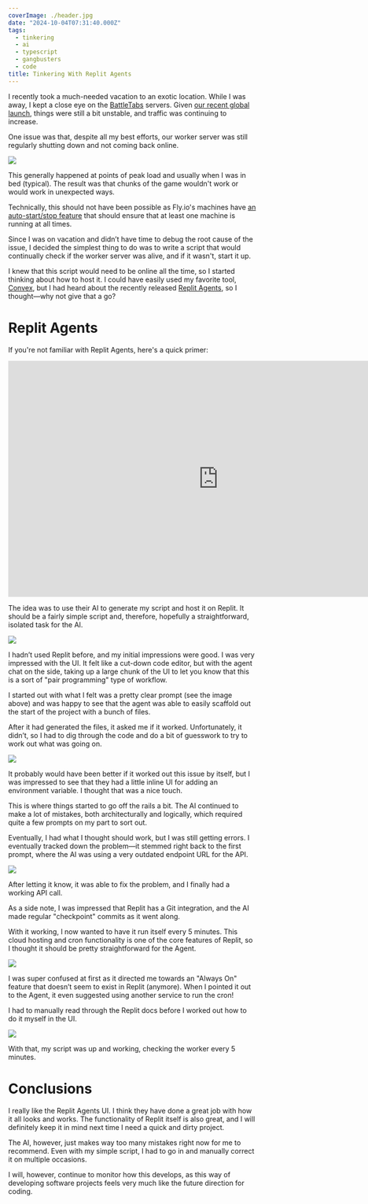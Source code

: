 ```yaml
---
coverImage: ./header.jpg
date: "2024-10-04T07:31:40.000Z"
tags:
  - tinkering
  - ai
  - typescript
  - gangbusters
  - code
title: Tinkering With Replit Agents
---
```


I recently took a much-needed vacation to an exotic location. While I was away, I kept a close eye on the [BattleTabs](https://battletabs.com/) servers. Given [our recent global launch](https://mikecann.co.uk/posts/battletabs-global-launch-on-discord-activities), things were still a bit unstable, and traffic was continuing to increase.

One issue was that, despite all my best efforts, our worker server was still regularly shutting down and not coming back online.

[![](./downtime.png)](./downtime.png)

This generally happened at points of peak load and usually when I was in bed (typical). The result was that chunks of the game wouldn't work or would work in unexpected ways.

Technically, this should not have been possible as Fly.io's machines have [an auto-start/stop feature](https://fly.io/docs/launch/autostop-autostart/) that should ensure that at least one machine is running at all times.

Since I was on vacation and didn’t have time to debug the root cause of the issue, I decided the simplest thing to do was to write a script that would continually check if the worker server was alive, and if it wasn't, start it up.

I knew that this script would need to be online all the time, so I started thinking about how to host it. I could have easily used my favorite tool, [Convex](https://mikecann.co.uk/posts/im-now-a-convex-developer-advocate), but I had heard about the recently released [Replit Agents](https://docs.replit.com/replitai/agent), so I thought—why not give that a go?

# Replit Agents

If you're not familiar with Replit Agents, here's a quick primer:

<iframe width="853" height="480" src="https://www.youtube.com/embed/IYiVPrxY8-Y" frameborder="0" allow="autoplay; encrypted-media" allowfullscreen></iframe>

The idea was to use their AI to generate my script and host it on Replit. It should be a fairly simple script and, therefore, hopefully a straightforward, isolated task for the AI.

[![](./initial-impressions.png)](./initial-impressions.png)

I hadn’t used Replit before, and my initial impressions were good. I was very impressed with the UI. It felt like a cut-down code editor, but with the agent chat on the side, taking up a large chunk of the UI to let you know that this is a sort of "pair programming" type of workflow.

I started out with what I felt was a pretty clear prompt (see the image above) and was happy to see that the agent was able to easily scaffold out the start of the project with a bunch of files.

After it had generated the files, it asked me if it worked. Unfortunately, it didn’t, so I had to dig through the code and do a bit of guesswork to try to work out what was going on.

[![](./env.png)](./env.png)

It probably would have been better if it worked out this issue by itself, but I was impressed to see that they had a little inline UI for adding an environment variable. I thought that was a nice touch.

This is where things started to go off the rails a bit. The AI continued to make a lot of mistakes, both architecturally and logically, which required quite a few prompts on my part to sort out.

Eventually, I had what I thought should work, but I was still getting errors. I eventually tracked down the problem—it stemmed right back to the first prompt, where the AI was using a very outdated endpoint URL for the API.

[![](./tracked-down-the-error.png)](./tracked-down-the-error.png)

After letting it know, it was able to fix the problem, and I finally had a working API call.

As a side note, I was impressed that Replit has a Git integration, and the AI made regular "checkpoint" commits as it went along.

With it working, I now wanted to have it run itself every 5 minutes. This cloud hosting and cron functionality is one of the core features of Replit, so I thought it should be pretty straightforward for the Agent.

[![](./always-on.png)](./always-on.png)

I was super confused at first as it directed me towards an "Always On" feature that doesn’t seem to exist in Replit (anymore). When I pointed it out to the Agent, it even suggested using another service to run the cron!

I had to manually read through the Replit docs before I worked out how to do it myself in the UI.

[![](./deployments.png)](./deployments.png)

With that, my script was up and working, checking the worker every 5 minutes.

# Conclusions

I really like the Replit Agents UI. I think they have done a great job with how it all looks and works. The functionality of Replit itself is also great, and I will definitely keep it in mind next time I need a quick and dirty project.

The AI, however, just makes way too many mistakes right now for me to recommend. Even with my simple script, I had to go in and manually correct it on multiple occasions.

I will, however, continue to monitor how this develops, as this way of developing software projects feels very much like the future direction for coding.